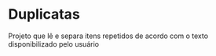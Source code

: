 # Duplicatas
Projeto que lê e separa itens repetidos de acordo com o texto disponibilizado pelo usuário
